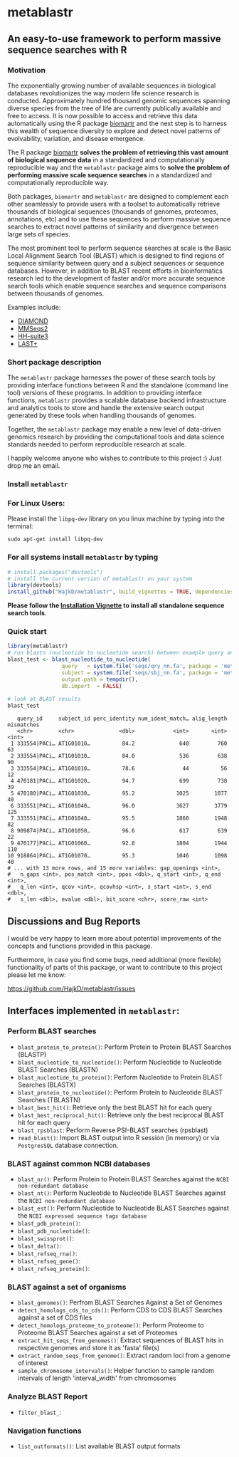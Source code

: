 # metablastr

## An easy-to-use framework to perform massive sequence searches with R

### Motivation 

The exponentially growing number of available sequences in biological databases
revolutionizes the way modern life science research is conducted. Approximately
hundred thousand genomic sequences spanning diverse species from the tree of life
are currently publically available and free to access. It is now possible to
access and retrieve this data automatically using the R package [biomartr](https://github.com/ropensci/biomartr)
and the next step is to harness this wealth of sequence diversity to explore
and detect novel patterns of evolvability, variation, and disease emergence.

The R package [biomartr](https://github.com/ropensci/biomartr)
__solves the problem of retrieving this vast amount of biological sequence data__ in a standardized and computationally reproducible way and
the `metablastr` package aims to __solve the problem of performing massive scale
sequence searches__ in a standardized and computationally reproducible way. 

Both packages, `biomartr` and `metablastr` are designed to complement
each other seamlessly to provide users with a toolset to automatically
retrieve thousands of biological sequences (thousands of genomes, proteomes, annotations, etc)
and to use these sequences to perform massive sequence searches to
extract novel patterns of similarity and divergence between large sets
of species.

The most prominent tool to perform sequence searches at scale is the Basic Local Alignment Search Tool (BLAST)
which is designed to find regions of sequence similarity between query and a subject sequences or sequence databases.
However, in addition to BLAST recent efforts in bioinformatics research led to the
development of faster and/or more accurate sequence search tools which enable
sequence searches and sequence comparisons between thousands of genomes.

Examples include:

- [DIAMOND](https://github.com/bbuchfink/diamond)
- [MMSeqs2](https://github.com/soedinglab/MMseqs2)
- [HH-suite3](https://github.com/soedinglab/hh-suite)
- [LAST+](https://github.com/hallamlab/LAST-Plus)

### Short package description  

The `metablastr` package harnesses the power of these search tools by providing interface functions between R and the standalone (command line tool) versions
of these programs. In addition to providing interface functions, `metablastr` provides a scalable database backend infrastructure
and analytics tools to store and handle the extensive search output generated
by these tools when handling thousands of genomes.

Together, the `metablastr` package may enable a new level of data-driven genomics
research by providing the computational tools and data science standards needed
to perform reproducible research at scale.

I happily welcome anyone who wishes to contribute to this project :) Just drop me an email.

### Install `metablastr`

### For Linux Users:

Please install the `libpq-dev` library on you linux machine by typing into the terminal:

```
sudo apt-get install libpq-dev
```

### For all systems install `metablastr` by typing

```r
# install.packages("devtools")
# install the current version of metablastr on your system
library(devtools)
install_github("HajkD/metablastr", build_vignettes = TRUE, dependencies = TRUE)
```

__Please follow the [Installation Vignette](https://hajkd.github.io/metablastr/articles/installation.html) to install all standalone sequence search tools.__

### Quick start

```r
library(metablastr)
# run blastn (nucleotide to nucleotide search) between example query and subject sequences
blast_test <- blast_nucleotide_to_nucleotide(
                 query   = system.file('seqs/qry_nn.fa', package = 'metablastr'),
                 subject = system.file('seqs/sbj_nn.fa', package = 'metablastr'),
                 output.path = tempdir(),
                 db.import  = FALSE)
                 
# look at BLAST results
blast_test
```

```
   query_id     subject_id perc_identity num_ident_match… alig_length mismatches
   <chr>        <chr>              <dbl>            <int>       <int>      <int>
 1 333554|PACi… AT1G01010…          84.2              640         760         63
 2 333554|PACi… AT1G01010…          84.0              536         638         90
 3 333554|PACi… AT1G01010…          78.6               44          56         12
 4 470181|PACi… AT1G01020…          94.7              699         738         39
 5 470180|PACi… AT1G01030…          95.2             1025        1077         40
 6 333551|PACi… AT1G01040…          96.0             3627        3779        125
 7 333551|PACi… AT1G01040…          95.5             1860        1948         82
 8 909874|PACi… AT1G01050…          96.6              617         639         22
 9 470177|PACi… AT1G01060…          92.8             1804        1944        110
10 918864|PACi… AT1G01070…          95.3             1046        1098         40
# ... with 13 more rows, and 15 more variables: gap_openings <int>,
#   n_gaps <int>, pos_match <int>, ppos <dbl>, q_start <int>, q_end <int>,
#   q_len <int>, qcov <int>, qcovhsp <int>, s_start <int>, s_end <dbl>,
#   s_len <dbl>, evalue <dbl>, bit_score <chr>, score_raw <int>
```


## Discussions and Bug Reports

I would be very happy to learn more about potential improvements of the concepts and functions provided in this package.

Furthermore, in case you find some bugs, need additional (more flexible) functionality of parts of this package, or want to contribute to this project please let me know:

https://github.com/HajkD/metablastr/issues


## Interfaces implemented in `metablastr`:

### Perform BLAST searches 

- `blast_protein_to_protein()`: Perform Protein to Protein BLAST Searches (BLASTP)
- `blast_nucleotide_to_nucleotide()`: Perform Nucleotide to Nucleotide BLAST Searches (BLASTN)
- `blast_nucleotide_to_protein()`: Perform Nucleotide to Protein BLAST Searches (BLASTX)
- `blast_protein_to_nucleotide()`: Perform Protein to Nucleotide BLAST Searches (TBLASTN)
- `blast_best_hit()`: Retrieve only the best BLAST hit for each query
- `blast_best_reciprocal_hit()`: Retrieve only the best reciprocal BLAST hit for each query
- `blast_rpsblast`: Perform Reverse PSI-BLAST searches (rpsblast)
- `read_blast()`: Import BLAST output into R session (in memory) or via `PostgresSQL` database connection.

### BLAST against common NCBI databases 

- `blast_nr()`: Perform Protein to Protein BLAST Searches against the `NCBI non-redundant database`
- `blast_nt()`: Perform Nucleotide to Nucleotide BLAST Searches against the `NCBI non-redundant database`
- `blast_est()`: Perform Nucleotide to Nucleotide BLAST Searches against the `NCBI expressed sequence tags database`
- `blast_pdb_protein()`:
- `blast_pdb_nucleotide()`:
- `blast_swissprot()`:
- `blast_delta()`:
- `blast_refseq_rna()`:
- `blast_refseq_gene()`:
- `blast_refseq_protein()`:


### BLAST against a set of organisms

- `blast_genomes()`: Perfrom BLAST Searches Against a Set of Genomes
- `detect_homologs_cds_to_cds()`: Perform CDS to CDS BLAST Searches against a set of CDS files
- `detect_homologs_proteome_to_proteome()`: Perform Proteome to Proteome BLAST Searches against a set of Proteomes
- `extract_hit_seqs_from_genomes()`: Extract sequences of BLAST hits in respective genomes and store it as 'fasta' file(s)
- `extract_random_seqs_from_genome()`: Extract random loci from a genome of interest
- `sample_chromosome_intervals()`: Helper function to sample random intervals of length 'interval_width' from chromosomes

### Analyze BLAST Report

- `filter_blast_`:

### Navigation functions
- `list_outformats()`: List available BLAST output formats

